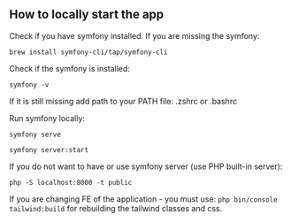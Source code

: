 ## How to locally start the app
Check if you have symfony installed.
If you are missing the symfony:

``brew install symfony-cli/tap/symfony-cli``

Check if the symfony is installed:

``symfony -v``

If it is still missing add path to your PATH file: .zshrc or .bashrc

Run symfony locally:

``symfony serve``

``symfony server:start``

If you do not want to have or use symfony server (use PHP built-in server):

``php -S localhost:8000 -t public``

If you are changing FE of the application - you must use:
``php bin/console tailwind:build``
for rebuilding the tailwind classes and css.

